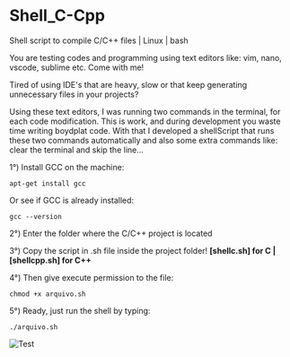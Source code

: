 # Shell_C-Cpp
Shell script to compile C/C++ files | Linux | bash

You are testing codes and programming using text editors like: vim, nano, vscode, sublime etc. Come with me!

Tired of using IDE's that are heavy, slow or that keep generating unnecessary files in your projects?

Using these text editors, I was running two commands in the terminal, for each code modification.
This is work, and during development you waste time writing boydplat code.
With that I developed a shellScript that runs these two commands automatically and also some extra commands like: clear the terminal and skip the line...


1°) Install GCC on the machine:
~~~
apt-get install gcc
~~~
Or see if GCC is already installed:
~~~
gcc --version
~~~
2°) Enter the folder where the C/C++ project is located

3°) Copy the script in .sh file inside the project folder!
**[shellc.sh] for C | [shellcpp.sh] for C++**

4°) Then give execute permission to the file:
~~~
chmod +x arquivo.sh
~~~
5°) Ready, just run the shell by typing:
~~~
./arquivo.sh
~~~
![Test](/ "Título")
